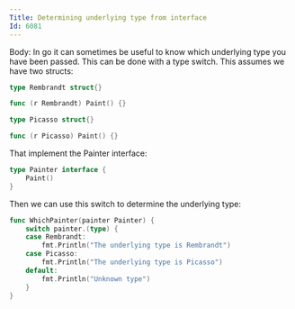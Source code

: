 ```yaml
---
Title: Determining underlying type from interface
Id: 6081
---
```

Body:
In go it can sometimes be useful to know which underlying type you have been passed. This can be done with a type switch. This assumes we have two structs:
```go
type Rembrandt struct{}

func (r Rembrandt) Paint() {}

type Picasso struct{}

func (r Picasso) Paint() {}
```

That implement the Painter interface:
```go
type Painter interface {
    Paint()
}
```

Then we can use this switch to determine the underlying type:

```go
func WhichPainter(painter Painter) {
    switch painter.(type) {
    case Rembrandt:
        fmt.Println("The underlying type is Rembrandt")
    case Picasso:
        fmt.Println("The underlying type is Picasso")
    default:
        fmt.Println("Unknown type")
    }
}
```

